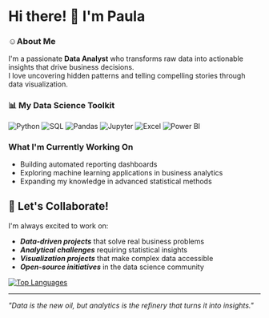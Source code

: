 # Hi there! 👋 I'm Paula

### ☺️About Me
I'm a passionate **Data Analyst** who transforms raw data into actionable insights that drive business decisions.   
I love uncovering hidden patterns and telling compelling stories through data visualization.

### 📊 My Data Science Toolkit
![Python](https://img.shields.io/badge/-Python-3776AB?style=flat-square&logo=python&logoColor=white)
![SQL](https://img.shields.io/badge/-SQL-4479A1?style=flat-square&logo=mysql&logoColor=white)
![Pandas](https://img.shields.io/badge/-Pandas-150458?style=flat-square&logo=pandas&logoColor=white)
![Jupyter](https://img.shields.io/badge/-Jupyter-F37626?style=flat-square&logo=jupyter&logoColor=white)
![Excel](https://img.shields.io/badge/-Excel-217346?style=flat-square&logo=microsoft-excel&logoColor=white)
![Power BI](https://img.shields.io/badge/-Power%20BI-F2C811?style=flat-square&logo=power-bi&logoColor=black)

### What I'm Currently Working On
-  Building automated reporting dashboards
-  Exploring machine learning applications in business analytics
-  Expanding my knowledge in advanced statistical methods

## 🤝 Let's Collaborate!
I'm always excited to work on:
-  ***Data-driven projects*** that solve real business problems
-  ***Analytical challenges*** requiring statistical insights
-  ***Visualization projects*** that make complex data accessible
-  ***Open-source initiatives*** in the data science community


[![Top Languages](https://github-readme-stats.vercel.app/api/top-langs/?username=PaulaBesst&layout=compact&theme=radical)](https://github.com/PaulaBesst)

<!-- Alternative stats services if the above doesn't work -->
<!-- 
![GitHub Stats](https://github-readme-stats-sigma-five.vercel.app/api?username=PaulaBesst&show_icons=true&theme=radical)
![GitHub Streak](https://streak-stats.demolab.com/?user=PaulaBesst&theme=radical)
-->
---

*"Data is the new oil, but analytics is the refinery that turns it into insights."*
